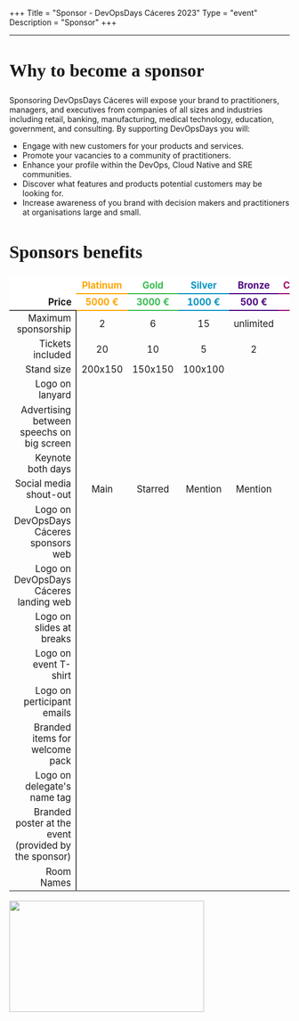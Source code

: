 +++
Title = "Sponsor - DevOpsDays Cáceres 2023"
Type = "event"
Description = "Sponsor"
+++
<style>
  h1, h2 {
    font-family: futura-bold;
    font-size: 2rem;
  }
  h3 {
    font-family: futura-bold;
    font-size: 1.5rem;
  }
  .info {
    font-size: 1.4rem;
  }
</style>

<hr>
<div class="container-fluid">
  <div class="row justify-content-start">
    <div class="col-md-8">
      <h2>Why to become a sponsor</h2>
      <p>
        Sponsoring DevOpsDays Cáceres will expose your brand to practitioners, managers, and executives from companies of all sizes and industries including retail, banking, manufacturing, medical technology, education, government, and consulting. By supporting DevOpsDays you will:
      </p>
      <ul>
        <li>
          Engage with new customers for your products and services.
        </li>
        <li>
          Promote your vacancies to a community of practitioners.
        </li>
        <li>
          Enhance your profile within the DevOps, Cloud Native and SRE communities.
        </li>
        <li>
          Discover what features and products potential customers may be looking for.
        </li>
        <li>
          Increase awareness of you brand with decision makers and practitioners at organisations large and small.
        </li>
      </ul>
      <h2>Sponsors benefits</h2>
      <div class="table-responsive">
          <table class="table table-bordered table-hover table-responsive-md" style="font-size: 1.2em;">
            <thead class="thead-light">
              <tr>
                <th scope="col" style="background-color: white; border-bottom: transparent; border-top: transparent; border-left: transparent; border-right: transparent;">
                  <center> </center>
                </th>
                <th scope="col" style="background-color: white; color: #ffa500; border-bottom: 2px solid #ffa500; border-top: transparent; border-left: transparent; border-right: transparent;">
                  <center>Platinum</center>
                </th>
                <th scope="col" style="background-color: white; color: #38bc50; border-bottom: 2px solid #38bc50; border-top: transparent; border-left: transparent; border-right: transparent;">
                  <center>Gold</center>
                </th>
                <th scope="col" style="background-color: white; color: #0092c3; border-bottom: 2px solid #0092c3; border-top: transparent; border-left: transparent; border-right: transparent;">
                  <center>Silver</center>
                </th>
                <th scope="col" style="background-color: white; color: #4b0082; border-bottom: 2px solid #4b0082; border-top: transparent; border-left: transparent; border-right: transparent;">
                  <center>Bronze</center>
                </th>
                <th scope="col" style="background-color: white; color: #a30069; border-bottom: 2px solid #a30069; border-top: transparent; border-left: transparent; border-right: transparent;">
                  <center>Community</center>
                </th>
              </tr>
              <tr>
                <th scope="col" style="text-align: right; background-color: white; border-bottom: 2px solid #525252; border-top: transparent; border-left: transparent; border-right: transparent;">
                  Price
                </th>
                <th scope="col" style="background-color: white; color: #ffa500; border-bottom: 2px solid #ffa500; border-top: transparent; border-left: transparent; border-right: transparent;">
                  <center>5000 €</center>
                </th>
                <th scope="col" style="background-color: white; color: #38bc50; border-bottom: 2px solid #38bc50; border-top: transparent; border-left: transparent; border-right: transparent;">
                  <center>3000 €</center>
                </th>
                <th scope="col" style="background-color: white; color: #0092c3; border-bottom: 2px solid #0092c3; border-top: transparent; border-left: transparent; border-right: transparent;">
                  <center>1000 €</center>
                </th>
                <th scope="col" style="background-color: white; color: #4b0082; border-bottom: 2px solid #4b0082; border-top: transparent; border-left: transparent; border-right: transparent;">
                  <center>500 €</center>
                </th>
                <th scope="col" style="background-color: white; color: #a30069; border-bottom: 2px solid #a30069; border-top: transparent; border-left: transparent; border-right: transparent;">
                  <center>Free</center>
                </th>
              </tr>
            </thead>
            <tbody>
              <tr>
                <td style="text-align: right; border-right: 2px solid #525252;">
                  Maximum sponsorship
                </td>
                <td style="border-left: transparent; border-right: transparent;">
                  <center>2</center>
                </td>
                <td style="border-left: transparent; border-right: transparent;">
                  <center>6</center>
                </td>
                <td style="border-left: transparent; border-right: transparent;">
                  <center>15</center>
                </td>
                <td style="border-left: transparent; border-right: transparent;"> 
                  <center>unlimited</center>
                </td>
                <td style="border-left: transparent; border-right: transparent;">
                  <center>unlimited</center>
                </td>
              </tr>
              <tr>
                <td style="text-align: right; border-right: 2px solid #525252;">
                  Tickets included
                </td>
                <td style="border-left: transparent; border-right: transparent;">
                  <center>20</center>
                </td>
                <td style="border-left: transparent; border-right: transparent;">
                  <center>10</center>
                </td>
                <td style="border-left: transparent; border-right: transparent;">
                  <center>5</center>
                </td>
                <td style="border-left: transparent; border-right: transparent;">
                  <center>2</center>
                </td>
                <td style="border-left: transparent; border-right: transparent;">
                  <center>1</center>
                </td>
              </tr>
              <tr>
                <td style="text-align: right; border-right: 2px solid #525252;">
                  Stand size
                </td>
                <td style="border-left: transparent; border-right: transparent;">
                  <center>200x150</center>
                </td>
                <td style="border-left: transparent; border-right: transparent;">
                  <center>150x150</center>
                </td>
                <td style="border-left: transparent; border-right: transparent;">
                  <center>100x100</center>
                </td>
                <td style="border-left: transparent; border-right: transparent;">
                  <center></center>
                </td>
                <td style="border-left: transparent; border-right: transparent;">
                  <center> </center>
                </td>
              </tr>
              <tr>
                <td style="text-align: right; border-right: 2px solid #525252;">
                  Logo on lanyard
                </td>
                <td style="border-left: transparent; border-right: transparent;">
                  <center><i class="fa fa-check fa-lg"></i></center>
                </td>
                <td style="border-left: transparent; border-right: transparent;">
                  <center> </center>
                </td>
                <td style="border-left: transparent; border-right: transparent;">
                  <center> </center>
                </td>
                <td style="border-left: transparent; border-right: transparent;">
                  <center> </center>
                </td>
                <td style="border-left: transparent; border-right: transparent;">
                  <center> </center>
                </td>
              </tr>
              <tr>
                <td style="text-align: right; border-right: 2px solid #525252;">
                  Advertising between speechs on big screen
                </td>
                <td style="border-left: transparent; border-right: transparent;">
                  <center><i class="fa fa-check fa-lg"></i></center>
                </td>
                <td style="border-left: transparent; border-right: transparent;">
                  <center><i class="fa fa-check fa-lg"></i></center>
                </td>
                <td style="border-left: transparent; border-right: transparent;">
                  <center> </center>
                </td>
                <td style="border-left: transparent; border-right: transparent;">
                  <center> </center>
                </td>
                <td style="border-left: transparent; border-right: transparent;">
                  <center> </center>
                </td>
              </tr>
              <tr>
                <td style="text-align: right; border-right: 2px solid #525252;">
                  Keynote both days
                </td>
                <td style="border-left: transparent; border-right: transparent;">
                  <center><i class="fa fa-check fa-lg"></i></center>
                </td>
                <td style="border-left: transparent; border-right: transparent;">
                  <center> </center>
                </td>
                <td style="border-left: transparent; border-right: transparent;">
                  <center> </center>
                </td>
                <td style="border-left: transparent; border-right: transparent;">
                  <center> </center>
                </td>
                <td style="border-left: transparent; border-right: transparent;">
                  <center> </center>
                </td>
              </tr>
              <tr>
                <td style="text-align: right; border-right: 2px solid #525252;">
                  Social media shout-out
                </td>
                <td style="border-left: transparent; border-right: transparent;">
                  <center>Main</center>
                </td>
                <td style="border-left: transparent; border-right: transparent;">
                  <center>Starred</center>
                </td>
                <td style="border-left: transparent; border-right: transparent;">
                  <center>Mention</center>
                </td>
                <td style="border-left: transparent; border-right: transparent;">
                  <center>Mention</center>
                </td>
                <td style="border-left: transparent; border-right: transparent;"> 
                  <center>Mention</center>
                </td>
              </tr>
              <tr>
                <td style="text-align: right; border-right: 2px solid #525252;">
                  Logo on DevOpsDays Cáceres sponsors web
                </td>
                <td style="border-left: transparent; border-right: transparent;">
                  <center><i class="fa fa-check fa-lg"></i></center>
                </td>
                <td style="border-left: transparent; border-right: transparent;">
                  <center><i class="fa fa-check fa-lg"></i></center>
                </td>
                <td style="border-left: transparent; border-right: transparent;">
                  <center><i class="fa fa-check fa-lg"></i></center>
                </td>
                <td style="border-left: transparent; border-right: transparent;">
                  <center><i class="fa fa-check fa-lg"></i></center>
                </td>
                <td style="border-left: transparent; border-right: transparent;">
                  <center><i class="fa fa-check fa-lg"></i></center>
                </td>
              </tr>
              <tr>
                <td style="text-align: right; border-right: 2px solid #525252;">
                  Logo on DevOpsDays Cáceres landing web
                </td>
                <td style="border-left: transparent; border-right: transparent;">
                  <center><i class="fa fa-check fa-lg"></i></center>
                </td>
                <td style="border-left: transparent; border-right: transparent;">
                  <center><i class="fa fa-check fa-lg"></i></center>
                </td>
                <td style="border-left: transparent; border-right: transparent;">
                  <center> </center>
                </td>
                <td style="border-left: transparent; border-right: transparent;">
                  <center> </center>
                </td>
                <td style="border-left: transparent; border-right: transparent;">
                  <center><i class="fa fa-check fa-lg"></i></center>
                </td>
              </tr>
              <tr>
                <td style="text-align: right; border-right: 2px solid #525252;">
                  Logo on slides at breaks
                </td>
                <td style="border-left: transparent; border-right: transparent;">
                  <center><i class="fa fa-check fa-lg"></i></center>
                </td>
                <td style="border-left: transparent; border-right: transparent;">
                  <center><i class="fa fa-check fa-lg"></i></center>
                </td>
                <td style="border-left: transparent; border-right: transparent;">
                  <center><i class="fa fa-check fa-lg"></i></center>
                </td>
                <td style="border-left: transparent; border-right: transparent;">
                  <center><i class="fa fa-check fa-lg"></i></center>
                </td>
                <td style="border-left: transparent; border-right: transparent;">
                  <center><i class="fa fa-check fa-lg"></i></center>
                </td>
              </tr>
              <tr>
                <td style="text-align: right; border-right: 2px solid #525252;">
                  Logo on event T-shirt
                </td>
                <td style="border-left: transparent; border-right: transparent;">
                  <center><i class="fa fa-check fa-lg"></i></center>
                </td>
                <td style="border-left: transparent; border-right: transparent;">
                  <center><i class="fa fa-check fa-lg"></i></center>
                </td>
                <td style="border-left: transparent; border-right: transparent;">
                  <center> </center>
                </td>
                <td style="border-left: transparent; border-right: transparent;">
                  <center> </center>
                </td>
                <td style="border-left: transparent; border-right: transparent;">
                  <center> </center>
                </td>
              </tr>
              <tr>
                <td style="text-align: right; border-right: 2px solid #525252;">
                  Logo on perticipant emails
                </td>
                <td style="border-left: transparent; border-right: transparent;">
                  <center><i class="fa fa-check fa-lg"></i></center>
                </td>
                <td style="border-left: transparent; border-right: transparent;">
                  <center><i class="fa fa-check fa-lg"></i></center>
                </td>
                <td style="border-left: transparent; border-right: transparent;">
                  <center><i class="fa fa-check fa-lg"></i></center>
                </td>
                <td style="border-left: transparent; border-right: transparent;">
                  <center><i class="fa fa-check fa-lg"></i></center>
                </td>
                <td style="border-left: transparent; border-right: transparent;">
                  <center> </center>
                </td>
              </tr>
              <tr>
                <td style="text-align: right; border-right: 2px solid #525252;">
                  Branded items for welcome pack
                </td>
                <td style="border-left: transparent; border-right: transparent;">
                  <center><i class="fa fa-check fa-lg"></i></center>
                </td>
                <td style="border-left: transparent; border-right: transparent;">
                  <center><i class="fa fa-check fa-lg"></i></center>
                </td>
                <td style="border-left: transparent; border-right: transparent;">
                  <center><i class="fa fa-check fa-lg"></i></center>
                </td>
                <td style="border-left: transparent; border-right: transparent;">
                  <center><i class="fa fa-check fa-lg"></i></center>
                </td>
                <td style="border-left: transparent; border-right: transparent;">
                  <center> </center>
                </td>
              </tr>
              <tr>
                <td style="text-align: right; border-right: 2px solid #525252;">
                  Logo on delegate's name tag
                <td style="border-left: transparent; border-right: transparent;">
                  <center><i class="fa fa-check fa-lg"></i></center>
                </td>
                <td style="border-left: transparent; border-right: transparent;">
                  <center><i class="fa fa-check fa-lg"></i></center>
                </td>
                <td style="border-left: transparent; border-right: transparent;">
                  <center> </center>
                </td>
                <td style="border-left: transparent; border-right: transparent;">
                  <center> </center>
                </td>
                <td style="border-left: transparent; border-right: transparent;">
                  <center> </center>
                </td>
              </tr>
              <tr>
                <td style="text-align: right; border-right: 2px solid #525252;">
                  Branded poster at the event (provided by the sponsor)
                </td>
                <td style="border-left: transparent; border-right: transparent;">
                  <center><i class="fa fa-check fa-lg"></i></center>
                </td>
                <td style="border-left: transparent; border-right: transparent;">
                  <center><i class="fa fa-check fa-lg"></i></center>
                </td>
                <td style="border-left: transparent; border-right: transparent;">
                  <center> </center>
                </td>
                <td style="border-left: transparent; border-right: transparent;">
                  <center> </center>
                </td>
                <td style="border-left: transparent; border-right: transparent;">
                  <center> </center>
                </td>
              </tr>
              <tr>
                <td style="text-align: right; border-right: 2px solid #525252;">
                  Room Names
                </td>
                <td style="border-left: transparent; border-right: transparent;">
                  <center><i class="fa fa-check fa-lg"></i>&nbsp;&nbsp;</center>
                </td>
                <td style="border-left: transparent; border-right: transparent;">
                  <center> </center>
                </td>
                <td style="border-left: transparent; border-right: transparent;">
                  <center> </center>
                </td>
                <td style="border-left: transparent; border-right: transparent;">
                  <center> </center>
                </td>
                <td style="border-left: transparent; border-right: transparent;">
                  <center> </center>
                </td>
              </tr>
            </tbody>
          </table>
        </div>
      </div>
    <div class="col-md-3 col-sm-12">
      <a target="_blank" href="https://devopsdays.cc/wp-content/uploads/sponsorship-dossier-dod2023.pdf">
        <img style='height: 200px; width: 350px' src="/events/2023-caceres/sponsorship-information.png">
      </a>
    </div>
  </div>
